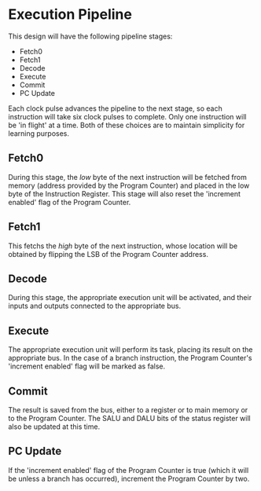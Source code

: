 # Execution Pipeline

This design will have the following pipeline stages:

- Fetch0
- Fetch1
- Decode
- Execute
- Commit
- PC Update

Each clock pulse advances the pipeline to the next stage,
so each instruction will take six clock pulses to complete.
Only one instruction will be 'in flight' at a time.
Both of these choices are to maintain simplicity for
learning purposes.

## Fetch0

During this stage, the *low* byte of the next instruction
will be fetched from memory (address provided by the Program
Counter) and placed in the low byte of the Instruction Register.
This stage will also reset the 'increment enabled' flag of
the Program Counter.

## Fetch1

This fetchs the *high* byte of the next instruction, whose location
will be obtained by flipping the LSB of the Program Counter address.

## Decode

During this stage, the appropriate execution unit will
be activated, and their inputs and outputs connected to the
appropriate bus.

## Execute

The appropriate execution unit will perform its task, placing
its result on the appropriate bus.
In the case of a branch instruction, the Program Counter's
'increment enabled' flag will be marked as false.

## Commit

The result is saved from the bus, either to a register or to
main memory or to the Program Counter.
The SALU and DALU bits of the status register will also be
updated at this time.

## PC Update

If the 'increment enabled' flag of the Program Counter is true
(which it will be unless a branch has occurred), increment
the Program Counter by two.